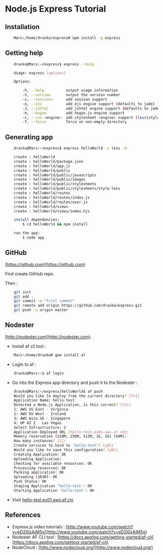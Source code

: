 # Node.js Express Tutorial

## Installation
```bash
    Marx:/home/drasko/express# npm install -g express
```

## Getting help
```bash
    drasko@Marx:~/express$ express --help

    Usage: express [options]

    Options:

        -h, --help          output usage information
        -V, --version       output the version number
        -s, --sessions      add session support
        -e, --ejs           add ejs engine support (defaults to jade)
        -J, --jshtml        add jshtml engine support (defaults to jade)
        -H, --hogan         add hogan.js engine support
        -c, --css <engine>  add stylesheet <engine> support (less|stylus) (defaults to plain css)
        -f, --force         force on non-empty directory
```

## Generating app
```bash
    drasko@Marx:~/express$ express helloWorld -c less -H

    create : helloWorld
    create : helloWorld/package.json
    create : helloWorld/app.js
    create : helloWorld/public
    create : helloWorld/public/javascripts
    create : helloWorld/public/images
    create : helloWorld/public/stylesheets
    create : helloWorld/public/stylesheets/style.less
    create : helloWorld/routes
    create : helloWorld/routes/index.js
    create : helloWorld/routes/user.js
    create : helloWorld/views
    create : helloWorld/views/index.hjs

    install dependencies:
        $ cd helloWorld && npm install

    run the app:
        $ node app

```


## GitHub
[https://github.com](https://github.com)

First create GitHub repo.

Then :
```bash
    git init
    git add .
    git commit -m "first commit"
    git remote add origin https://github.com/drasko/express.git
    git push -u origin master
```

## Nodester
[http://nodester.com](http://nodester.com)
* Install af cli tool :
```bash
    Marx:/home/drasko# gem install af
```
* Login to af :
```bash
    drasko@Marx:~$ af login
```
* Go into the Express app directory and push it to the Nodester :
```bash
    drasko@Marx:~/express/helloWorld$ af push
    Would you like to deploy from the current directory? [Yn]: 
    Application Name: hello-test
    Detected a Node.js Application, is this correct? [Yn]: 
    1: AWS US East - Virginia
    2: AWS EU West - Ireland
    3: AWS Asia SE - Singapore
    4: HP AZ 2 - Las Vegas
    Select Infrastructure: 2
    Application Deployed URL [hello-test.eu01.aws.af.cm]:
    Memory reservation (128M, 256M, 512M, 1G, 2G) [64M]: 
    How many instances? [1]: 
    Create services to bind to 'hello-test'? [yN]: 
    Would you like to save this configuration? [yN]: 
    Creating Application: OK
    Uploading Application:
    Checking for available resources: OK
    Processing resources: OK
    Packing application: OK
    Uploading (163K): OK   
    Push Status: OK
    Staging Application 'hello-test': OK                                            
    Starting Application 'hello-test': OK                                           
```
* Visit [hello-test.eu01.aws.af.cm](hello-test.eu01.aws.af.cm)


## References

* Express.js video tutorials : [http://www.youtube.com/watch?v=eD2I0zAjM5g](http://www.youtube.com/watch?v=eD2I0zAjM5g)
* Nodester AF CLI tool : [https://docs.appfog.com/getting-started/af-cli](https://docs.appfog.com/getting-started/af-cli)
*  NodeCloud : [http://www.nodecloud.org/](http://www.nodecloud.org/)


    
